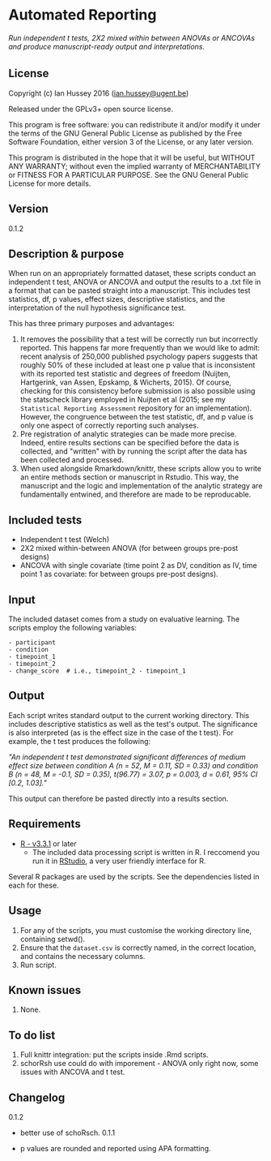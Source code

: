 # Automated Reporting 
###### Run independent t tests, 2X2 mixed within between ANOVAs or ANCOVAs and produce manuscript-ready output and interpretations.

## License
Copyright (c) Ian Hussey 2016 (ian.hussey@ugent.be)

Released under the GPLv3+ open source license. 

This program is free software: you can redistribute it and/or modify it under the terms of the GNU General Public License as published by the Free Software Foundation, either version 3 of the License, or any later version.

This program is distributed in the hope that it will be useful, but WITHOUT ANY WARRANTY; without even the implied warranty of MERCHANTABILITY or FITNESS FOR A PARTICULAR PURPOSE. See the GNU General Public License for more details.

## Version
0.1.2

## Description & purpose
When run on an appropriately formatted dataset, these scripts conduct an independent t test, ANOVA or ANCOVA and output the results to a .txt file in a format that can be pasted straight into a manuscript. This includes test statistics, df, p values, effect sizes, descriptive statistics, and the interpretation of the null hypothesis significance test.

This has three primary purposes and advantages:

1. It removes the possibility that a test will be correctly run but incorrectly reported. This happens far more frequently than we would like to admit: recent analysis of 250,000 published psychology papers suggests that roughly 50% of these included at least one p value that is inconsistent with its reported test statistic and degrees of freedom (Nuijten, Hartgerink, van Assen, Epskamp, & Wicherts, 2015). Of course, checking for this consistency before submission is also possible using the statscheck library employed in Nuijten et al (2015; see my `Statistical Reporting Assessment` repository for an implementation). However, the congruence between the test statistic, df, and p value is only one aspect of correctly reporting such analyses.
2. Pre registration of analytic strategies can be made more precise. Indeed, entire results sections can be specified before the data is collected, and "written" with by running the script after the data has been collected and processed. 
3. When used alongside Rmarkdown/knittr, these scripts allow you to write an entire methods section or manuscript in Rstudio. This way, the manuscript and the logic and implementation of the analytic strategy are fundamentally entwined, and therefore are made to be reproducable. 

## Included tests

- Independent t test (Welch)
- 2X2 mixed within-between ANOVA (for between groups pre-post designs)
- ANCOVA with single covariate (time point 2 as DV, condition as IV, time point 1 as covariate: for between groups pre-post designs).

## Input
The included dataset comes from a study on evaluative learning. The scripts employ the following variables:

```
- participant
- condition
- timepoint_1
- timepoint_2
- change_score  # i.e., timepoint_2 - timepoint_1
```

## Output
Each script writes standard output to the current working directory. This includes descriptive statistics as well as the test's output. The significance is also interpreted (as is the effect size in the case of the t test). For example, the t test produces the following:

*"An independent t test demonstrated significant differences of medium effect size between condition A (n = 52, M = 0.11, SD = 0.33) and condition B (n = 48, M = -0.1, SD = 0.35), t(96.77) = 3.07, p = 0.003, d = 0.61, 95% CI [0.2, 1.03]."*

This output can therefore be pasted directly into a results section.

## Requirements
- [R - v3.3.1](https://www.r-project.org/) or later
	- The included data processing script is written in R. I reccomend you run it in [RStudio](https://www.rstudio.com/), a very user friendly interface for R.
	
Several R packages are used by the scripts. See the dependencies listed in each for these. 

## Usage
1. For any of the scripts, you must customise the working directory line, containing setwd().
2. Ensure that the `dataset.csv` is correctly named, in the correct location, and contains the necessary columns.
2. Run script.

## Known issues
1. None.

## To do list
1. Full knittr integration: put the scripts inside .Rmd scripts.
2. schorRsh use could do with imporement - ANOVA only right now, some issues with ANCOVA and t test.

## Changelog
0.1.2

- better use of schoRsch. 
0.1.1 

- p values are rounded and reported using APA formatting. 


